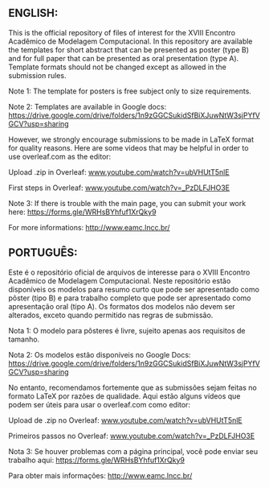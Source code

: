 ENGLISH:
-
This is the official repository of files of interest for the XVIII Encontro Acadêmico de Modelagem Computacional. 
In this repository are available the templates for short abstract that can be presented as poster (type B) and
for full paper that can be presented as oral presentation (type A). 
Template formats should not be changed except as allowed in the submission rules. 

Note 1: The template for posters is free subject only to size requirements.

Note 2: Templates are available in Google docs: https://drive.google.com/drive/folders/1n9zGGCSukidSfBiXJuwNtW3sjPYfVGCV?usp=sharing

However, we strongly encourage submissions to be made in LaTeX format for quality reasons. 
Here are some videos that may be helpful in order to use overleaf.com as the editor:

Upload .zip in Overleaf: www.youtube.com/watch?v=ubVHUtT5nlE

First steps in Overleaf: www.youtube.com/watch?v=_PzDLFJHO3E

Note 3: If there is trouble with the main page, you can submit your work here: https://forms.gle/WRHsBYhfuf1XrQky9

For more informations: http://www.eamc.lncc.br/

PORTUGUÊS:
-
Este é o repositório oficial de arquivos de interesse para o XVIII Encontro Acadêmico de Modelagem Computacional.
Neste repositório estão disponíveis os modelos para resumo curto que pode ser apresentado como pôster (tipo B) e
para trabalho completo que pode ser apresentado como apresentação oral (tipo A). 
Os formatos dos modelos não devem ser alterados, exceto quando permitido nas regras de submissão. 

Nota 1: O modelo para pôsteres é livre, sujeito apenas aos requisitos de tamanho.

Nota 2: Os modelos estão disponíveis no Google Docs: https://drive.google.com/drive/folders/1n9zGGCSukidSfBiXJuwNtW3sjPYfVGCV?usp=sharing

No entanto, recomendamos fortemente que as submissões sejam feitas no formato LaTeX por razões de qualidade. 
Aqui estão alguns vídeos que podem ser úteis para usar o overleaf.com como editor:

Upload de .zip no Overleaf: www.youtube.com/watch?v=ubVHUtT5nlE

Primeiros passos no Overleaf: www.youtube.com/watch?v=_PzDLFJHO3E

Nota 3: Se houver problemas com a página principal, você pode enviar seu trabalho aqui: https://forms.gle/WRHsBYhfuf1XrQky9

Para obter mais informações: http://www.eamc.lncc.br/

